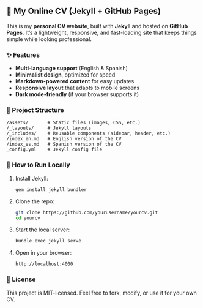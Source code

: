 ## 📝 My Online CV (Jekyll + GitHub Pages)  

This is my **personal CV website**, built with **Jekyll** and hosted on **GitHub Pages**. It’s a lightweight, responsive, and fast-loading site that keeps things simple while looking professional.  

### ✨ Features  
- **Multi-language support** (English & Spanish)  
- **Minimalist design**, optimized for speed  
- **Markdown-powered content** for easy updates  
- **Responsive layout** that adapts to mobile screens  
- **Dark mode-friendly** (if your browser supports it)  

### 📂 Project Structure  
```
/assets/       # Static files (images, CSS, etc.)
/_layouts/     # Jekyll layouts
/_includes/    # Reusable components (sidebar, header, etc.)
/index_en.md   # English version of the CV
/index_es.md   # Spanish version of the CV
_config.yml    # Jekyll config file
```

### 🚀 How to Run Locally  
1. Install Jekyll:  
   ```bash
   gem install jekyll bundler
   ```
2. Clone the repo:  
   ```bash
   git clone https://github.com/yourusername/yourcv.git  
   cd yourcv
   ```
3. Start the local server:  
   ```bash
   bundle exec jekyll serve
   ```
4. Open in your browser:  
   ```
   http://localhost:4000
   ```

### 📜 License  
This project is MIT-licensed. Feel free to fork, modify, or use it for your own CV.  
